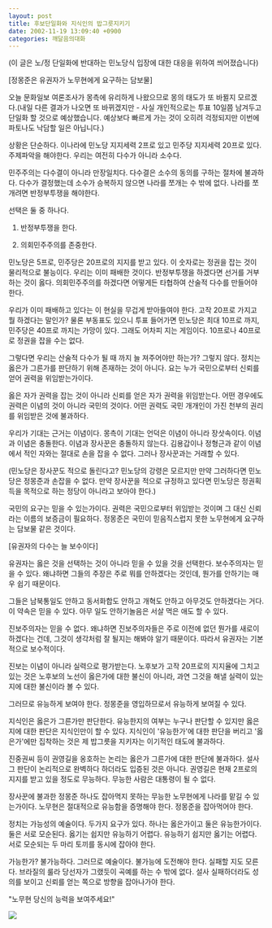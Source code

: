 ```yaml
---
layout: post
title: 후보단일화와 지식인의 밥그릇지키기
date: 2002-11-19 13:09:40 +0900
categories: 깨달음의대화
---
```

(이 글은 노/정 단일화에 반대하는 민노당식 입장에 대한 대응을 위하여 씌어졌습니다)
  

  
[정몽준은 유권자가 노무현에게 요구하는 담보물]
  
오늘 문화일보 여론조사가 몽측에 유리하게 나왔으므로 몽의 태도가 또 바뀔지 모르겠다.(내일 다른 결과가 나오면 또 바뀌겠지만 - 사실 개인적으로는 투표 10일쯤 남겨두고 단일화 할 것으로 예상했습니다. 예상보다 빠르게 가는 것이 오히려 걱정되지만 이번에 파토나도 낙담할 일은 아닙니다.)
  

  
상황은 단순하다. 이나라에 민노당 지지세력 2프로 있고 민주당 지지세력 20프로 있다. 주제파악을 해야한다. 우리는 여전히 다수가 아니라 소수다.
  

  
민주주의는 다수결이 아니라 만장일치다. 다수결은 소수의 동의를 구하는 절차에 불과하다. 다수가 결정했는데 소수가 승복하지 않으면 나라를 쪼개는 수 밖에 없다. 나라를 쪼개려면 반정부투쟁을 해야한다.
  

  
선택은 둘 중 하나다.
  

  
1. 반정부투쟁을 한다.
  
2. 의회민주주의를 존중한다.
  

  
민노당은 5프로, 민주당은 20프로의 지지를 받고 있다. 이 숫자로는 정권을 잡는 것이 물리적으로 불능이다. 우리는 이미 패배한 것이다. 반정부투쟁을 하겠다면 선거를 거부하는 것이 옳다. 의회민주주의를 하겠다면 어떻게든 타협하여 산술적 다수를 만들어야 한다.
  

  
우리가 이미 패배하고 있다는 이 현실을 무겁게 받아들여야 한다. 고작 20프로 가지고 뭘 하겠다는 말인가? 물론 부동표도 있으니 투표 들어가면 민노당은 최대 10프로 까지, 민주당은 40프로 까지는 가망이 있다. 그래도 어차피 지는 게임이다. 10프로나 40프로로 정권을 잡을 수는 없다.
  

  
그렇다면 우리는 산술적 다수가 될 때 까지 늘 져주어야만 하는가? 그렇지 않다. 정치는 옳은가 그른가를 판단하기 위해 존재하는 것이 아니다. 요는 누가 국민으로부터 신뢰를 얻어 권력을 위임받는가이다.
  

  
옳은 자가 권력을 잡는 것이 아니라 신뢰를 얻은 자가 권력을 위임받는다. 어떤 경우에도 권력은 이념의 것이 아니라 국민의 것이다. 어떤 권력도 국민 개개인이 가진 천부의 권리를 위임받은 것에 불과하다.
  

  
우리가 기대는 근거는 이념이다. 몽측이 기대는 언덕은 이념이 아니라 장삿속이다. 이념과 이념은 충돌한다. 이념과 장사꾼은 충돌하지 않는다. 김용갑이나 정형근과 같이 이념에서 적인 자와는 절대로 손을 잡을 수 없다. 그러나 장사꾼과는 거래할 수 있다.
  

  
(민노당은 장사꾼도 적으로 돌린다고? 민노당의 강령은 모르지만 만약 그러하다면 민노당은 정몽준과 손잡을 수 없다. 만약 장사꾼을 적으로 규정하고 있다면 민노당은 정권획득을 목적으로 하는 정당이 아니라고 보아야 한다.)
  

  
국민의 요구는 믿을 수 있는가이다. 권력은 국민으로부터 위임받는 것이며 그 대신 신뢰라는 이름의 보증금이 필요하다. 정몽준은 국민이 믿음직스럽지 못한 노무현에게 요구하는 담보물 같은 것이다.
  

  

  
[유권자의 다수는 늘 보수이다]
  
유권자는 옳은 것을 선택하는 것이 아니라 믿을 수 있을 것을 선택한다. 보수주의자는 믿을 수 있다. 왜냐하면 그들의 주장은 주로 뭐를 안하겠다는 것인데, 뭔가를 안하기는 매우 쉽기 때문이다.
  

  
그들은 남북통일도 안하고 동서화합도 안하고 개혁도 안하고 아무것도 안하겠다는 거다. 이 약속은 믿을 수 있다. 아무 일도 안하기놀음은 서살 먹은 애도 할 수 있다.
  

  
진보주의자는 믿을 수 없다. 왜냐하면 진보주의자들은 주로 이전에 없던 뭔가를 새로이 하겠다는 건데, 그것이 생각처럼 잘 될지는 해봐야 알기 때문이다. 따라서 유권자는 기본적으로 보수적이다.
  

  
진보는 이념이 아니라 실력으로 평가받는다. 노후보가 고작 20프로의 지지율에 그치고 있는 것은 노후보의 노선이 옳은가에 대한 불신이 아니라, 과연 그것을 해낼 실력이 있는지에 대한 불신이라 볼 수 있다.
  

  
그러므로 유능하게 보여야 한다. 정몽준을 영입하므로서 유능하게 보여질 수 있다.
  

  
지식인은 옳은가 그른가만 판단한다. 유능한지의 여부는 누구나 판단할 수 있지만 옳은지에 대한 판단은 지식인만이 할 수 있다. 지식인이 '유능한가'에 대한 판단을 버리고 '옳은가'에만 집착하는 것은 제 밥그릇을 지키자는 이기적인 태도에 불과하다.
  

  
진중권씨 등이 권영길을 옹호하는 논리는 옳은가 그른가에 대한 판단에 불과하다. 설사 그 판단이 논리적으로 완벽하다 하더라도 입증된 것은 아니다. 권영길은 현재 2프로의 지지를 받고 있을 정도로 무능하다. 무능한 사람은 대통령이 될 수 없다.
  

  
장사꾼에 불과한 정몽준 하나도 잡아먹지 못하는 무능한 노무현에게 나라를 맡길 수 있는가이다. 노무현은 절대적으로 유능함을 증명해야 한다. 정몽준을 잡아먹어야 한다.
  

  
정치는 가능성의 예술이다. 두가지 요구가 있다. 하나는 옳은가이고 둘은 유능한가이다. 둘은 서로 모순된다. 옳기는 쉽지만 유능하기 어렵다. 유능하기 쉽지만 옳기는 어렵다. 서로 모순되는 두 마리 토끼를 동시에 잡아야 한다.
  

  
가능한가? 불가능하다. 그러므로 예술이다. 불가능에 도전해야 한다. 실패할 지도 모른다. 브라질의 룰라 당선자가 그랬듯이 곡예를 하는 수 밖에 없다. 설사 실패하더라도 성의를 보이고 신뢰를 얻는 쪽으로 방향을 잡아나가야 한다.
  

  
"노무현 당신의 능력을 보여주세요!"
  

  
<a href=http://www.seoprise.com target="_blank" border="0"><img src=http://drkimz.com/technote/board/private/upimg/1037180700.jpg></a>